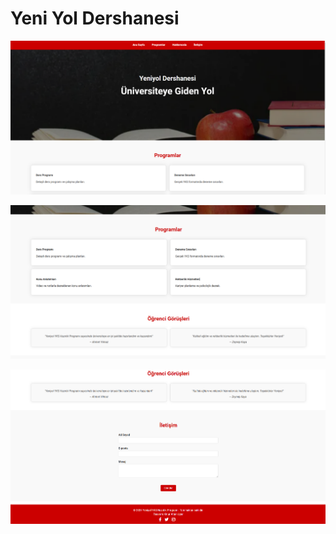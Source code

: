 # Yeni Yol Dershanesi

![Scene 1](https://github.com/onuraltanuyar/yeniyolokullari/blob/main/gbs1.png)

![Scene 2](https://github.com/onuraltanuyar/yeniyolokullari/blob/main/gbs2.png)

![Scene 3](https://github.com/onuraltanuyar/yeniyolokullari/blob/main/gbs3.png)
